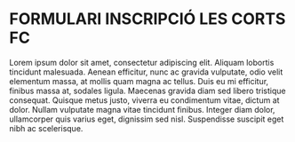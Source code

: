# FORMULARI INSCRIPCIÓ LES CORTS FC
Lorem ipsum dolor sit amet, consectetur adipiscing elit. Aliquam lobortis tincidunt malesuada. Aenean efficitur, nunc ac gravida vulputate, odio velit elementum massa, at mollis quam magna ac tellus. Duis eu mi efficitur, finibus massa at, sodales ligula. Maecenas gravida diam sed libero tristique consequat. Quisque metus justo, viverra eu condimentum vitae, dictum at dolor. Nullam vulputate magna vitae tincidunt finibus. Integer diam dolor, ullamcorper quis varius eget, dignissim sed nisl. Suspendisse suscipit eget nibh ac scelerisque.

